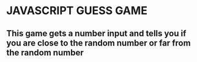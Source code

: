 # JAVASCRIPT GUESS GAME

## This game gets a number input and tells you if you are close to the random number or far from the random number
